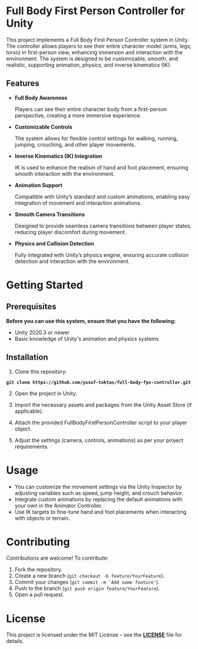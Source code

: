 # Full Body First Person Controller for Unity
This project implements a Full Body First Person Controller system in Unity. The controller allows players to see their entire character model (arms, legs, torso) in first-person view, enhancing immersion and interaction with the environment. The system is designed to be customizable, smooth, and realistic, supporting animation, physics, and inverse kinematics (IK).

## Features
* **Full Body Awareness**

  Players can see their entire character body from a first-person perspective, creating a more immersive experience.
  

* **Customizable Controls**
  
  The system allows for flexible control settings for walking, running, jumping, crouching, and other player movements.
  

* **Inverse Kinematics (IK) Integration**
  
  IK is used to enhance the realism of hand and foot placement, ensuring smooth interaction with the environment.
  

* **Animation Support**
  
  Compatible with Unity’s standard and custom animations, enabling easy integration of movement and interaction animations.
  

* **Smooth Camera Transitions**
  
  Designed to provide seamless camera transitions between player states, reducing player discomfort during movement.
  

* **Physics and Collision Detection**
  
  Fully integrated with Unity’s physics engine, ensuring accurate collision detection and interaction with the environment.
  

# Getting Started
## Prerequisites
**Before you can use this system, ensure that you have the following:**

* Unity 2020.3 or newer
* Basic knowledge of Unity's animation and physics systems
  
## Installation
1. Clone this repository:

**``git clone https://github.com/yusuf-toktas/full-body-fps-controller.git``**

2. Open the project in Unity.

3. Import the necessary assets and packages from the Unity Asset Store (if applicable).

4. Attach the provided FullBodyFirstPersonController script to your player object.

5. Adjust the settings (camera, controls, animations) as per your project requirements.

# Usage
* You can customize the movement settings via the Unity Inspector by adjusting variables such as speed, jump height, and crouch behavior.
* Integrate custom animations by replacing the default animations with your own in the Animator Controller.
* Use IK targets to fine-tune hand and foot placements when interacting with objects or terrain.
  
# Contributing
Contributions are welcome! To contribute:

1. Fork the repository.
2. Create a new branch (``git checkout -b feature/YourFeature``).
3. Commit your changes (``git commit -m 'Add some feature'``).
4. Push to the branch (``git push origin feature/YourFeature``).
5. Open a pull request.
# License
This project is licensed under the MIT License – see the **[LICENSE]()** file for details.
